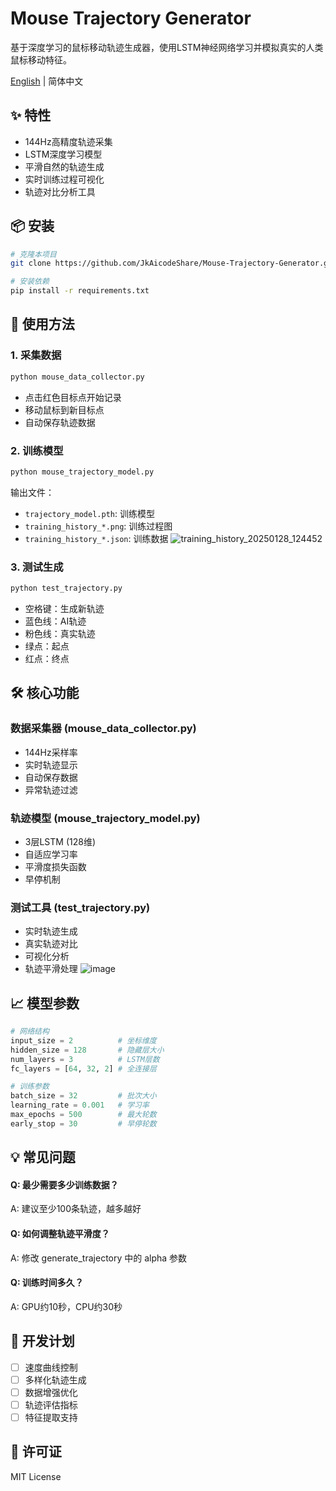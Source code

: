 # Mouse Trajectory Generator

基于深度学习的鼠标移动轨迹生成器，使用LSTM神经网络学习并模拟真实的人类鼠标移动特征。

[English](README_EN.md) | 简体中文

## ✨ 特性

- 144Hz高精度轨迹采集
- LSTM深度学习模型
- 平滑自然的轨迹生成
- 实时训练过程可视化
- 轨迹对比分析工具

## 📦 安装

```bash
# 克隆本项目
git clone https://github.com/JkAicodeShare/Mouse-Trajectory-Generator.git

# 安装依赖
pip install -r requirements.txt
```

## 🔨 使用方法

### 1. 采集数据

```bash
python mouse_data_collector.py
```

- 点击红色目标点开始记录
- 移动鼠标到新目标点
- 自动保存轨迹数据

### 2. 训练模型

```bash
python mouse_trajectory_model.py
```

输出文件：
- `trajectory_model.pth`: 训练模型
- `training_history_*.png`: 训练过程图
- `training_history_*.json`: 训练数据
![training_history_20250128_124452](https://github.com/user-attachments/assets/382d8585-b553-4874-896c-5156b2b0f4dd)

### 3. 测试生成

```bash
python test_trajectory.py
```

- 空格键：生成新轨迹
- 蓝色线：AI轨迹
- 粉色线：真实轨迹
- 绿点：起点
- 红点：终点

## 🛠️ 核心功能

### 数据采集器 (mouse_data_collector.py)
- 144Hz采样率
- 实时轨迹显示
- 自动保存数据
- 异常轨迹过滤

### 轨迹模型 (mouse_trajectory_model.py)
- 3层LSTM (128维)
- 自适应学习率
- 平滑度损失函数
- 早停机制

### 测试工具 (test_trajectory.py)
- 实时轨迹生成
- 真实轨迹对比
- 可视化分析
- 轨迹平滑处理
![image](https://github.com/user-attachments/assets/ce6a3a6d-0318-4578-9167-32e27a2b2207)

## 📈 模型参数

```python
# 网络结构
input_size = 2          # 坐标维度
hidden_size = 128       # 隐藏层大小
num_layers = 3          # LSTM层数
fc_layers = [64, 32, 2] # 全连接层

# 训练参数
batch_size = 32         # 批次大小
learning_rate = 0.001   # 学习率
max_epochs = 500        # 最大轮数
early_stop = 30         # 早停轮数
```

## 💡 常见问题

#### Q: 最少需要多少训练数据？
A: 建议至少100条轨迹，越多越好

#### Q: 如何调整轨迹平滑度？
A: 修改 generate_trajectory 中的 alpha 参数

#### Q: 训练时间多久？
A: GPU约10秒，CPU约30秒

## 🚀 开发计划

- [ ] 速度曲线控制
- [ ] 多样化轨迹生成
- [ ] 数据增强优化
- [ ] 轨迹评估指标
- [ ] 特征提取支持

## 📄 许可证

MIT License

